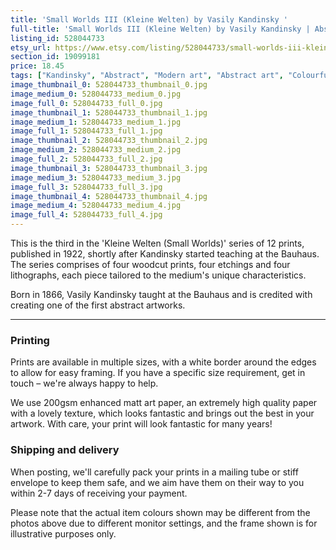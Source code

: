 ```yaml
---
title: 'Small Worlds III (Kleine Welten) by Vasily Kandinsky '
full-title: 'Small Worlds III (Kleine Welten) by Vasily Kandinsky | Abstract modern art | Fine art print | Bauhaus | Modernist art'
listing_id: 528044733
etsy_url: https://www.etsy.com/listing/528044733/small-worlds-iii-kleine-welten-by-vasily?utm_source=site&utm_medium=api&utm_campaign=api
section_id: 19099181
price: 18.45
tags: ["Kandinsky", "Abstract", "Modern art", "Abstract art", "Colourful", "Bauhaus", "Art print", "Wall art", "Modernism", "Woodcut", "Fine art", "Vintage", "Mid century modern"]
image_thumbnail_0: 528044733_thumbnail_0.jpg
image_medium_0: 528044733_medium_0.jpg
image_full_0: 528044733_full_0.jpg
image_thumbnail_1: 528044733_thumbnail_1.jpg
image_medium_1: 528044733_medium_1.jpg
image_full_1: 528044733_full_1.jpg
image_thumbnail_2: 528044733_thumbnail_2.jpg
image_medium_2: 528044733_medium_2.jpg
image_full_2: 528044733_full_2.jpg
image_thumbnail_3: 528044733_thumbnail_3.jpg
image_medium_3: 528044733_medium_3.jpg
image_full_3: 528044733_full_3.jpg
image_thumbnail_4: 528044733_thumbnail_4.jpg
image_medium_4: 528044733_medium_4.jpg
image_full_4: 528044733_full_4.jpg
---
```

This is the third in the &#39;Kleine Welten (Small Worlds)&#39; series of 12 prints, published in 1922, shortly after Kandinsky started teaching at the Bauhaus. The series comprises of four woodcut prints, four etchings and four lithographs, each piece tailored to the medium&#39;s unique characteristics.

Born in 1866, Vasily Kandinsky taught at the Bauhaus and is credited with creating one of the first abstract artworks.

---

### Printing

Prints are available in multiple sizes, with a white border around the edges to allow for easy framing. If you have a specific size requirement, get in touch – we&#39;re always happy to help.

We use 200gsm enhanced matt art paper, an extremely high quality paper with a lovely texture, which looks fantastic and brings out the best in your artwork. With care, your print will look fantastic for many years!

### Shipping and delivery

When posting, we&#39;ll carefully pack your prints in a mailing tube or stiff envelope to keep them safe, and we aim have them on their way to you within 2-7 days of receiving your payment.

Please note that the actual item colours shown may be different from the photos above due to different monitor settings, and the frame shown is for illustrative purposes only.
